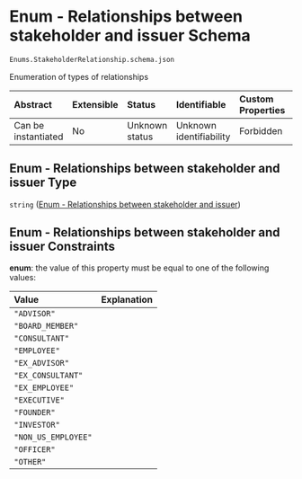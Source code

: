 # Enum - Relationships between stakeholder and issuer Schema

```txt
Enums.StakeholderRelationship.schema.json
```

Enumeration of types of relationships

| Abstract            | Extensible | Status         | Identifiable            | Custom Properties | Additional Properties | Access Restrictions | Defined In                                                                                                     |
| :------------------ | :--------- | :------------- | :---------------------- | :---------------- | :-------------------- | :------------------ | :------------------------------------------------------------------------------------------------------------- |
| Can be instantiated | No         | Unknown status | Unknown identifiability | Forbidden         | Allowed               | none                | [StakeholderRelationship.schema.json](../out/enums/StakeholderRelationship.schema.json "open original schema") |

## Enum - Relationships between stakeholder and issuer Type

`string` ([Enum - Relationships between stakeholder and issuer](stakeholderrelationship.md))

## Enum - Relationships between stakeholder and issuer Constraints

**enum**: the value of this property must be equal to one of the following values:

| Value               | Explanation |
| :------------------ | :---------- |
| `"ADVISOR"`         |             |
| `"BOARD_MEMBER"`    |             |
| `"CONSULTANT"`      |             |
| `"EMPLOYEE"`        |             |
| `"EX_ADVISOR"`      |             |
| `"EX_CONSULTANT"`   |             |
| `"EX_EMPLOYEE"`     |             |
| `"EXECUTIVE"`       |             |
| `"FOUNDER"`         |             |
| `"INVESTOR"`        |             |
| `"NON_US_EMPLOYEE"` |             |
| `"OFFICER"`         |             |
| `"OTHER"`           |             |
